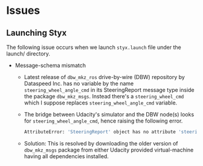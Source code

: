 # Issues

## Launching Styx 

The following issue occurs when we launch `styx.launch` file under the launch/ directory.

* Message-schema mismatch
    * Latest release of `dbw_mkz_ros` drive-by-wire (DBW) repository by Dataspeed Inc. has no variable
    by the name `steering_wheel_angle_cmd` in its SteeringReport message type inside the package `dbw_mkz_msgs`. Instead there's a `steering_wheel_cmd` which I suppose replaces `steering_wheel_angle_cmd` variable.
    
    * The bridge between Udacity's simulator and the DBW node(s) looks for `steering_wheel_angle_cmd`, hence raising the following error. 

        ```bash
        AttributeError: 'SteeringReport' object has no attribute 'steering_wheel_angle_cmd'
        ```
    
    * Solution: This is resolved by downloading the older version of `dbw_mkz_msgs` package from either
    Udacity provided virtual-machine having all dependencies installed.